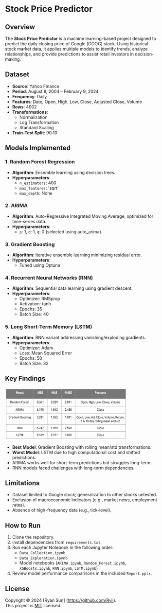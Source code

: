 # Stock Price Predictor

## Overview

The **Stock Price Predictor** is a machine learning-based project designed to predict the daily closing price of Google (GOOG) stock. Using historical stock market data, it applies multiple models to identify trends, analyze relationships, and provide predictions to assist retail investors in decision-making.

## Dataset

- **Source**: Yahoo Finance
- **Period**: August 8, 2004 – February 9, 2024
- **Frequency**: Daily
- **Features**: Date, Open, High, Low, Close, Adjusted Close, Volume
- **Rows**: 4902
- **Transformations**:
  - Normalization
  - Log Transformation
  - Standard Scaling
- **Train-Test Split**: 90:10

## Models Implemented

### 1. Random Forest Regression

- **Algorithm**: Ensemble learning using decision trees.
- **Hyperparameters**:
  - `n_estimators`: 400
  - `max_features`: 'sqrt'
  - `max_depth`: None

### 2. ARIMA

- **Algorithm**: Auto-Regressive Integrated Moving Average, optimized for time-series data.
- **Hyperparameters**:
  - `p`: 1, `d`: 1, `q`: 0 (selected using auto_arima).

### 3. Gradient Boosting

- **Algorithm**: Iterative ensemble learning minimizing residual error.
- **Hyperparameters**:
  - Tuned using Optuna

### 4. Recurrent Neural Networks (RNN)

- **Algorithm**: Sequential data learning using gradient descent.
- **Hyperparameters**:
  - Optimizer: RMSprop
  - Activation: tanh
  - Epochs: 35
  - Batch Size: 40

### 5. Long Short-Term Memory (LSTM)

- **Algorithm**: RNN variant addressing vanishing/exploding gradients.
- **Hyperparameters**:
  - Optimizer: Adam
  - Loss: Mean Squared Error
  - Epochs: 50
  - Batch Size: 32

## Key Findings

<img src="Analysis.png" width="400" height="170" alt="Analysis Picture">

- **Best Model**: Gradient Boosting with rolling mean/std transformations.
- **Worst Model**: LSTM due to high computational cost and shifted predictions.
- ARIMA works well for short-term predictions but struggles long-term.
- RNN models faced challenges with long-term dependencies.

## Limitations

- Dataset limited to Google stock; generalization to other stocks untested.
- Exclusion of macroeconomic indicators (e.g., market news, employment rates).
- Absence of high-frequency data (e.g., tick-level).

## How to Run

1. Clone the repository.
2. Install dependencies from `requirements.txt`.
3. Run each Jupyter Notebook in the following order:
   - `Data_Collection.ipynb`
   - `Data_Exploration.ipynb`
   - Model notebooks (`ARIMA.ipynb`, `Random_Forest.ipynb`, `XGBoosts.ipynb`, `RNN.ipynb`, `LSTM.ipynb`)
4. Review model performance comparisons in the included `Report.pptx`.

## License

Copyright © 2024 [Ryan Sun] (https://github.com/Ryii).<br />
This project is [MIT](https://github.com/Ryii/Options-Trading-Analysis/blob/main/LICENSE.md) licensed.
